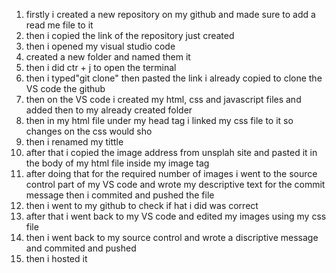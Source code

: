 

1. firstly i created a new repository  on my github and made sure to add a read me file to it
2. then i copied the link of the repository just created
3. then i opened my visual studio code 
4. created a new folder and named them it 
5. then i did ctr + j to open the terminal 
6. then i typed"git clone" then pasted the link i already copied to clone the VS code the github 
7. then on the VS code i created my html, css and javascript files and added then to my already created folder 
8. then in my html file under my head tag i linked my css file to it so changes on the css would sho
9. then i renamed my tittle 
10. after that i copied the image address from unsplah site and pasted it in the body of my html file inside my image tag
11. after doing that for the required number of images i went to the source control part of my VS code and wrote my descriptive text for the commit message then i commited and pushed the file 
12. then i went to my github to check if hat i did was correct
13. after that i went back to my VS code and edited my images using my css file
14. then i went back to my source control and wrote a discriptive message and commited and pushed 
15. then i hosted it  